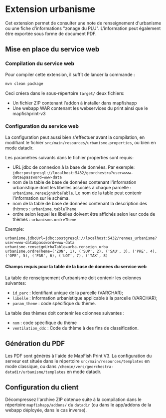# Extension urbanisme

Cet extension permet de consulter une note de renseignement d'urbanisme ou une fiche d'informations
"zonage du PLU". L'information peut également être exportée sous forme de document PDF.

## Mise en place du service web

### Compilation du service web

Pour compiler cette extension, il suffit de lancer la commande :

 ```bash
mvn clean package
```

Ceci créera dans le sous-répertoire `target/` deux fichiers:

* Un fichier ZIP contenant l'addon à installer dans mapfishapp
* Une webapp WAR contenant les webservices du print ainsi que le mapfishprint-v3

### Configuration du service web

La configuration peut aussi bien s'effectuer avant la compilation, en modifiant
le fichier `src/main/resources/urbanisme.properties`, ou bien en mode datadir.

Les paramètres suivants dans le fichier properties sont requis:

* URL jdbc de connexion à la base de données. Par exemple: `jdbc:postgresql://localhost:5432/georchestra?user=www-data&password=www-data`
* nom de la table de base de données contenant l'information urbanistique dont les libelles associés à chaque parcelle :
`urbanisme.renseignUrbaTable`. Le nom de la table peut contenir l'information sur le schéma.
* nom de la table de base de données contenant la description des thèmes : `urbanisme.tableTheme`
* ordre selon lequel les libelles doivent être affichés selon leur code de thèmes : `urbanisme.ordreTheme`

Exemple:

```
urbanisme.jdbcUrl=jdbc:postgresql://localhost:5432/rennes_urbanisme?user=www-data&password=www-data
urbanisme.renseignUrbaTable=urba.renseign_urba
urbanisme.ordreTheme=('ZON', 1), ('SUP', 2), ('SAU', 3), ('PRE', 4), ('OPE', 5), ('PAR', 6), ('LOT', 7), ('TAX', 8)

```

#### Champs requis pour la table de la base de données du service web

La table de renseignement d'urbanisme doit contenir les colonnes suivantes:
* `id_parc` : Identifiant unique de la parcelle (VARCHAR);
* `libelle` : Information urbanistique applicable à la parcelle (VARCHAR);
* `param_theme` : code spécifique du thème.

La table des thèmes doit contenir les colonnes suivantes :
* `nom` : code spécifique du thème
* `ventilation_ddc` : Code du thème à des fins de classification.

## Génération du PDF

Les PDF sont générés à l'aide de MapFish Print V3. La configuration du serveur
est située dans le répertoire `src/main/resources/templates` en mode classique,
ou dans `/chemin/vers/georchestra-datadir/urbanisme/templates` en mode datadir.

## Configuration du client

Décompressez l'archive ZIP obtenue suite à la compilation dans le répertoire
`mapfishapp/addons/` du `datadir` (ou dans le app/addons de la webapp déployée,
dans le cas inverse).


